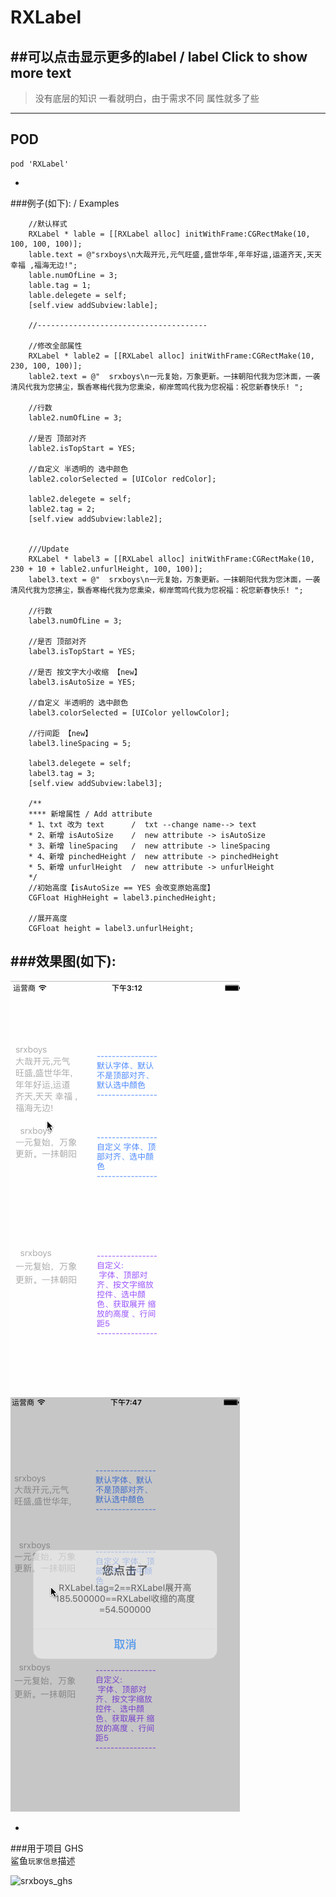 # RXLabel
##可以点击显示更多的label / label Click to show more text
---
>没有底层的知识 一看就明白，由于需求不同 属性就多了些

---
## POD
    pod 'RXLabel'
    
-
###例子(如下): / Examples
```objc
    //默认样式
    RXLabel * lable = [[RXLabel alloc] initWithFrame:CGRectMake(10, 100, 100, 100)];
    lable.text = @"srxboys\n大哉开元,元气旺盛,盛世华年,年年好运,运道齐天,天天 幸福 ,福海无边!";
    lable.numOfLine = 3;
    lable.tag = 1;
    lable.delegete = self;
    [self.view addSubview:lable];
    
    //--------------------------------------
    
    //修改全部属性
    RXLabel * lable2 = [[RXLabel alloc] initWithFrame:CGRectMake(10, 230, 100, 100)];
    lable2.text = @"  srxboys\n一元复始，万象更新。一抹朝阳代我为您沐面，一袭清风代我为您拂尘，飘香寒梅代我为您熏染，柳岸莺鸣代我为您祝福：祝您新春快乐! ";
    
    //行数
    lable2.numOfLine = 3;
    
    //是否 顶部对齐
    lable2.isTopStart = YES;
    
    //自定义 半透明的 选中颜色
    lable2.colorSelected = [UIColor redColor];
    
    lable2.delegete = self;
    lable2.tag = 2;
    [self.view addSubview:lable2];


    ///Update
    RXLabel * label3 = [[RXLabel alloc] initWithFrame:CGRectMake(10, 230 + 10 + lable2.unfurlHeight, 100, 100)];
    label3.text = @"  srxboys\n一元复始，万象更新。一抹朝阳代我为您沐面，一袭清风代我为您拂尘，飘香寒梅代我为您熏染，柳岸莺鸣代我为您祝福：祝您新春快乐! ";

    //行数
    label3.numOfLine = 3;

    //是否 顶部对齐
    label3.isTopStart = YES;

    //是否 按文字大小收缩 【new】
    label3.isAutoSize = YES;

    //自定义 半透明的 选中颜色
    label3.colorSelected = [UIColor yellowColor];

    //行间距 【new】
    label3.lineSpacing = 5;

    label3.delegete = self;
    label3.tag = 3;
    [self.view addSubview:label3];

    /**
    **** 新增属性 / Add attribute
    * 1、txt 改为 text      /  txt --change name--> text
    * 2、新增 isAutoSize    /  new attribute -> isAutoSize
    * 3、新增 lineSpacing   /  new attribute -> lineSpacing
    * 4、新增 pinchedHeight /  new attribute -> pinchedHeight
    * 5、新增 unfurlHeight  /  new attribute -> unfurlHeight
    */
    //初始高度【isAutoSize == YES 会改变原始高度】
    CGFloat HighHeight = label3.pinchedHeight;

    //展开高度
    CGFloat height = label3.unfurlHeight;
```
###效果图(如下):
---
![srxboys](https://github.com/srxboys/RXLabel/blob/master/RXLabel.gif)  ![srxboys](https://github.com/srxboys/RXLabel/blob/master/RXLabel_2.gif)

-

###用于项目 GHS<br>
鲨鱼`玩家信息`描述<br>

![srxboys_ghs](https://github.com/srxboys/RXExtenstion/blob/master/srxboys/label/srxboys_UILabel3.gif)

